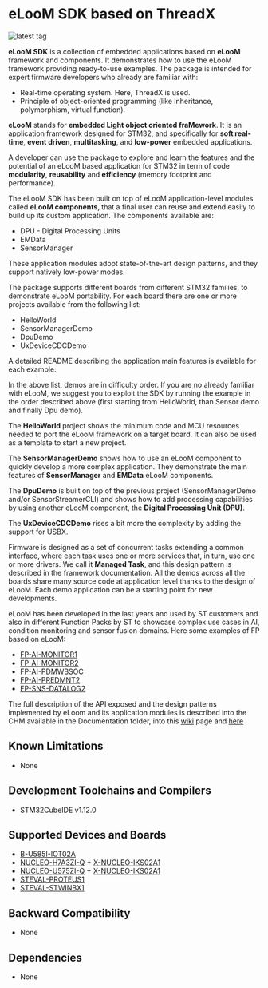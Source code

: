 # eLooM SDK based on ThreadX

![latest tag](https://img.shields.io/github/v/tag/stm32-hotspot/eloomtx-sdk.svg?color=brightgreen)

**eLooM SDK** is a collection of embedded applications based on **eLooM** framework and components.
It demonstrates how to use the eLooM framework providing ready-to-use examples.
The package is intended for expert firmware developers who already are familiar with:

- Real-time operating system. Here, ThreadX is used.
- Principle of object-oriented programming (like inheritance, polymorphism, virtual function).

**eLooM** stands for **embedded Light object oriented fraMework**. 
It is an application framework designed for STM32, and specifically for **soft real-time**, **event driven**, **multitasking**, and **low-power** embedded applications.

A developer can use the package to explore and learn the features and the potential of an eLooM based application for STM32 in term of code **modularity**, **reusability** and **efficiency** (memory footprint and performance).

The eLooM SDK has been built on top of eLooM application-level modules called **eLooM components**, that a final user can reuse and extend easily to build up its custom application. 
The components available are:

- DPU - Digital Processing Units
- EMData
- SensorManager

These application modules adopt state-of-the-art design patterns, and they support natively low-power modes.

The package supports different boards from different STM32 families, to demonstrate eLooM portability.
For each board there are one or more projects available from the following list:

- HelloWorld
- SensorManagerDemo
- DpuDemo
- UxDeviceCDCDemo

A detailed README describing the application main features is available for each example.

In the above list, demos are in difficulty order. 
If you are no already familiar with eLooM, we suggest you to exploit the SDK by running the example in the order described above (first starting from HelloWorld, than Sensor demo and finally Dpu demo).

The **HelloWorld** project shows the minimum code and MCU resources needed to port the eLooM framework on a target board.
It can also be used as a template to start a new project.

The **SensorManagerDemo** shows how to use an eLooM component to quickly develop a more complex application. 
They demonstrate the main features of **SensorManager** and **EMData** eLooM components.

The **DpuDemo** is built on top of the previous project (SensorManagerDemo and/or SensorStreamerCLI) and shows how to add processing capabilities by using another eLooM component, the **Digital Processing Unit (DPU)**. 

The **UxDeviceCDCDemo** rises a bit more the complexity by adding the support for USBX.

Firmware is designed as a set of concurrent tasks extending a common interface, where each task uses one or more services that, in turn, use one or more drivers.
We call it **Managed Task**, and this design pattern is described in the framework documentation.
All the demos across all the boards share many source code at application level thanks to the design of eLooM. 
Each demo application can be a starting point for new developments.

eLooM has been developed in the last years and used by ST customers and also in different Function Packs by ST to showcase complex use cases in AI, condition monitoring and sensor fusion domains.
Here some examples of FP based on eLooM:

- [FP-AI-MONITOR1 ](https://www.st.com/en/embedded-software/fp-ai-monitor1.html)
- [FP-AI-MONITOR2 ](https://www.st.com/en/embedded-software/fp-ai-monitor2.html)
- [FP-AI-PDMWBSOC ](https://www.st.com/en/embedded-software/fp-ai-pdmwbsoc.html)
- [FP-AI-PREDMNT2 ](https://www.st.com/en/embedded-software/fp-ai-predmnt2.html)
- [FP-SNS-DATALOG2](https://github.com/STMicroelectronics/fp-sns-datalog2)

The full description of the API exposed and the design patterns implemented by eLoom and its application modules is described into the CHM available in the Documentation folder, into this [wiki](https://wiki.st.com/stm32mcu/wiki/AI:FP-AI-MONITOR1_an_introduction_to_the_technology_behind) page and [here](http://www.stf12.org/odev/api-doc/html/)


## Known Limitations

- None

## Development Toolchains and Compilers

-   STM32CubeIDE v1.12.0

## Supported Devices and Boards

- [B-U585I-IOT02A](https://www.st.com/en/evaluation-tools/b-u585i-iot02a.html)
- [NUCLEO-H7A3ZI-Q](https://www.st.com/en/evaluation-tools/nucleo-h7a3zi-q.html) + [X-NUCLEO-IKS02A1](https://www.st.com/en/ecosystems/x-nucleo-iks02a1.html)
- [NUCLEO-U575ZI-Q](https://www.st.com/en/evaluation-tools/nucleo-u575zi-q.html) + [X-NUCLEO-IKS02A1](https://www.st.com/en/ecosystems/x-nucleo-iks02a1.html)
- [STEVAL-PROTEUS1](https://www.st.com/en/evaluation-tools/steval-proteus1.html)
- [STEVAL-STWINBX1](https://www.st.com/stwinbox)

## Backward Compatibility

- None

## Dependencies

- None
